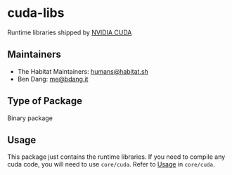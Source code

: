# cuda-libs

Runtime libraries shipped by [NVIDIA CUDA](https://developer.nvidia.com/cuda-zone)

## Maintainers

* The Habitat Maintainers: <humans@habitat.sh>
* Ben Dang: <me@bdang.it>

## Type of Package

Binary package

## Usage

This package just contains the runtime libraries.  If you need to compile any cuda code, you will
need to use `core/cuda`.  Refer to [Usage](../cuda/README.md) in `core/cuda`.
